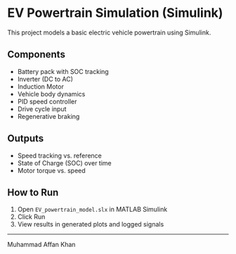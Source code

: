 # EV Powertrain Simulation (Simulink)

This project models a basic electric vehicle powertrain using Simulink.

## Components
- Battery pack with SOC tracking
- Inverter (DC to AC)
- Induction Motor
- Vehicle body dynamics
- PID speed controller
- Drive cycle input
- Regenerative braking

## Outputs
- Speed tracking vs. reference
- State of Charge (SOC) over time
- Motor torque vs. speed

## How to Run
1. Open `EV_powertrain_model.slx` in MATLAB Simulink
2. Click Run
3. View results in generated plots and logged signals

---

Muhammad Affan Khan
